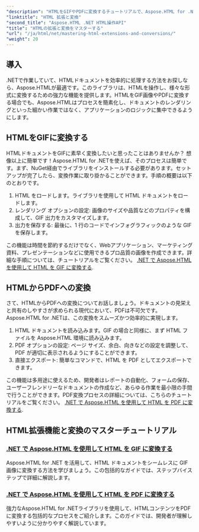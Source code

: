 ```yaml
---
"description": "HTMLをGIFやPDFに変換するチュートリアルで、Aspose.HTML for .NETのパワーを解き放ちましょう。ドキュメントを簡単に変換できます。"
"linktitle": "HTML 拡張と変換"
"second_title": "Aspose.HTML .NET HTML操作API"
"title": "HTMLの拡張と変換をマスターする"
"url": "/ja/html/net/mastering-html-extensions-and-conversions/"
"weight": 20
---
```


## 導入

.NETで作業していて、HTMLドキュメントを効率的に処理する方法をお探しなら、Aspose.HTMLが最適です。このライブラリは、HTMLを操作し、様々な形式に変換するための強力な機能を提供します。HTMLをGIF画像やPDFに変換する場合でも、Aspose.HTMLはプロセスを簡素化し、ドキュメントのレンダリングといった細かい作業ではなく、アプリケーションのロジックに集中できるようにします。

## HTMLをGIFに変換する
HTMLドキュメントをGIFに素早く変換したいと思ったことはありませんか？ 想像以上に簡単です！Aspose.HTML for .NETを使えば、そのプロセスは簡単です。まず、NuGet経由でライブラリをインストールする必要があります。セットアップが完了したら、変換作業に取り掛かることができます。手順の概要は以下のとおりです。

1. HTML をロードします。ライブラリを使用して HTML ドキュメントをロードします。
2. レンダリング オプションの設定: 画像のサイズや品質などのプロパティを構成して、GIF 出力をカスタマイズします。
3. 出力を保存する: 最後に、1 行のコードでインフォグラフィックのような GIF を保存します。

この機能は時間を節約するだけでなく、Webアプリケーション、マーケティング資料、プレゼンテーションなどに使用できるプロ品質の画像を作成できます。詳細な手順については、チュートリアルをご覧ください。 [.NET で Aspose.HTML を使用して HTML を GIF に変換する](./converting-html-to-gif/).

## HTMLからPDFへの変換
さて、HTMLからPDFへの変換についてお話しましょう。ドキュメントの見栄えと共有のしやすさが求められる現代において、PDFは不可欠です。Aspose.HTML for .NETは、この変換をスムーズかつ効率的に実現します。 

1. HTML ドキュメントを読み込みます。GIF の場合と同様に、まず HTML ファイルを Aspose.HTML 環境に読み込みます。
2. PDF オプションの設定: ページ サイズ、余白、向きなどの設定を調整して、PDF が適切に表示されるようにすることができます。
3. 直接エクスポート: 簡単なコマンドで、HTML を PDF としてエクスポートできます。 

この機能は多用途に使えるため、開発者はレポートの自動化、フォームの保存、ユーザーフレンドリーなドキュメントの作成など、あらゆる作業を最小限の手間で行うことができます。PDF変換プロセスの詳細については、こちらのチュートリアルをご覧ください。 [.NET で Aspose.HTML を使用して HTML を PDF に変換する](./converting-html-to-pdf/).

## HTML拡張機能と変換のマスターチュートリアル
### [.NET で Aspose.HTML を使用して HTML を GIF に変換する ](./converting-html-to-gif/)
Aspose.HTML for .NET を活用して、HTML ドキュメントをシームレスに GIF 画像に変換する方法を学びましょう。この包括的なガイドでは、ステップバイステップで詳細に解説します。
### [.NET で Aspose.HTML を使用して HTML を PDF に変換する](./converting-html-to-pdf/)
強力なAspose.HTML for .NETライブラリを使用して、HTMLコンテンツをPDFに変換する包括的なプロセスをご紹介します。このガイドでは、開発者が理解しやすいように分かりやすく解説しています。